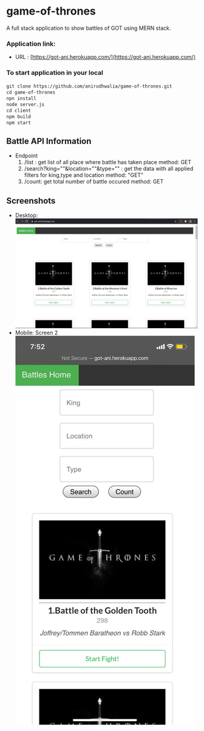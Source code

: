 # game-of-thrones
A full stack application to show battles of GOT using MERN stack.


### Application link:
- URL : [https://got-ani.herokuapp.com/](https://got-ani.herokuapp.com/)
    
    
### To start application in your local
    git clone https://github.com/anirudhwalia/game-of-thrones.git
    cd game-of-thrones
    npn install
    node server.js
    cd client
    npm build
    npm start

## Battle API Information
- Endpoint
    1. /list : get list of all place where battle has taken place
       method: GET
    2. /search?king=""&location=""&type="" : get the data with all applied filters for king,type and location
       method: "GET"
    3. /count: get total number of battle occured
       method: GET
## Screenshots
 - Desktop:
      <img src="https://github.com/anirudhwalia/game-of-thrones/blob/main/desktop_ss.JPG">
 - Mobile:
      Screen 2
      <img src="https://github.com/anirudhwalia/game-of-thrones/blob/main/mobile_ss.jpeg">
   
